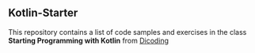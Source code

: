 ## Kotlin-Starter

This repository contains a list of code samples and exercises in the class **Starting Programming with Kotlin** 
from [Dicoding](https://www.dicoding.com)